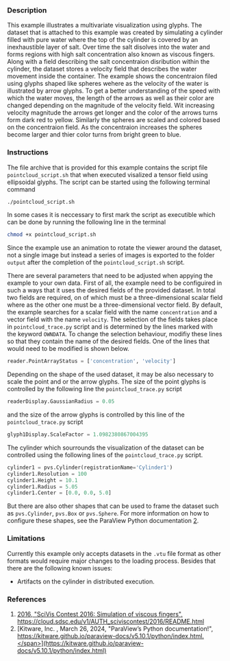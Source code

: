 ### Description ###
This example illustrates a multivariate visualization using glyphs.
The dataset that is attached to this example was created by simulating a cylinder filled with pure water where the top of the cylinder is covered by an inexhaustible layer of salt.
Over time the salt disolves into the water and forms regions with high salt concentration also known as viscous fingers.
Along with a field describing the salt concentraion disribution within the cylinder, the dataset stores a velocity field that describes the water movement inside the container.
The example shows the concentraion filed using glyphs shaped like spheres wehere as the velocity of the water is illustrated by arrow glyphs.
To get a better understanding of the speed with which the water moves, the length of the arrows as well as their color are changed depending on the magnitude of the velocity field.
Wit increasing velocity magnitude the arrows get longer and the color of the arrows turns form dark red to yellow.
Similarly the spheres are scaled and colored based on the concentraion field.
As the concentraion increases the spheres become larger and thier color turns from bright green to blue.

### Instructions ###
The file archive that is provided for this example contains the script file `pointcloud_script.sh` that when executed visalized a tensor field using ellipsoidal glyphs.
The script can be started using the following terminal command
```bash
./pointcloud_script.sh
```
In some cases it is neccessary to first mark the script as executible which can be done by running the following line in the terminal
```bash
chmod +x pointcloud_script.sh
```
Since the example use an animation to rotate the viewer around the dataset, not a single image but instead a series of images is exported to the folder `output` after the completion of the `pointcloud_script.sh` script.

There are several parameters that need to be adjusted when appying the example to your own data.
First of all, the example need to be configuired in such a ways that it uses the desired fields of the provided dataset.
In total two fields are required, on of which must be a three-dimensional scalar field where as the other one must be a three-dimensional vector field.
By default, the example searches for a scalar field with the name `concentration` and a vector field with the name `velocity`.
The selection of the fields takes place in `pointcloud_trace.py` script and is determined by the lines marked with the keyword `OWNDATA`.
To change the selection behaviour, modifiy these lines so that they contain the name of the desired fields.
One of the lines that would need to be modified is shown below.
```python
reader.PointArrayStatus = ['concentration', 'velocity']
```
Depending on the shape of the used dataset, it may be also necessary to scale the point and or the arrow glyphs.
The size of the point glyphs is controlled by the following line the `pointcloud_trace.py` script
```python
readerDisplay.GaussianRadius = 0.05
```
and the size of the arrow glyphs is controlled by this line of the `pointcloud_trace.py` script
```python
glyph1Display.ScaleFactor = 1.0982380867004395
```

The cylinder which sourrounds the visualization of the dataset can be controlled using the following lines of the `pointcloud_trace.py` script.
```python
cylinder1 = pvs.Cylinder(registrationName='Cylinder1')
cylinder1.Resolution = 100
cylinder1.Height = 10.1
cylinder1.Radius = 5.05
cylinder1.Center = [0.0, 0.0, 5.0]
```
But there are also other shapes that can be used to frame the dataset such as `pvs.Cylinder`, `pvs.Box` or `pvs.Sphere`.
For more information on how to configure these shapes, see the ParaView Python documentation [2](#reference_python_api).

### Limitations ###
Currently this example only accepts datasets in the `.vtu` file format as other formats would require major changes to the loading process.
Besides that there are the following known issues:
- Artifacts on the cylinder in distributed execution.

### References ###
1. [<span id="reference_dataset">2016, "SciVis Contest 2016: Simulation of viscous fingers", https://cloud.sdsc.edu/v1/AUTH_sciviscontest/2016/README.html</span>](https://cloud.sdsc.edu/v1/AUTH_sciviscontest/2016/README.html)
2. [<span id="reference_python_api">Kitware, Inc. , March 26, 2024, "ParaView’s Python documentation!", https://kitware.github.io/paraview-docs/v5.10.1/python/index.html.</span>](https://kitware.github.io/paraview-docs/v5.10.1/python/index.html)